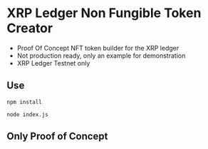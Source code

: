 # XRP Ledger Non Fungible Token Creator
 - Proof Of Concept NFT token builder for the XRP ledger
 - Not production ready, only an example for demonstration
 - XRP Ledger Testnet only


## Use

`npm install`

`node index.js`

## Only Proof of Concept
